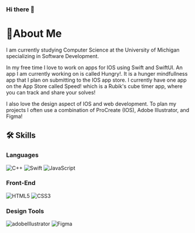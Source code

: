 ### Hi there 👋

<!--
**dmadjar/dmadjar** is a ✨ _special_ ✨ repository because its `README.md` (this file) appears on your GitHub profile.

Here are some ideas to get you started:

- 🔭 I’m currently working on ...
- 🌱 I’m currently learning ...
- 👯 I’m looking to collaborate on ...
- 🤔 I’m looking for help with ...
- 💬 Ask me about ...
- 📫 How to reach me: ...
- 😄 Pronouns: ...
- ⚡ Fun fact: ...
-->

# 🚀About Me

I am currently studying Computer Science at the University of Michigan specializing in Software Development. 

In my free time I love to work on apps for IOS using Swift and SwiftUI. An app I am currently working on is called Hungry!. It is a hunger mindfullness app that I plan on submitting to the IOS app store. I currently have one app on the App Store called Speed! which is a Rubik's cube timer app, where you can track and share your solves!

I also love the design aspect of IOS and web development. To plan my projects I often use a combination of ProCreate (IOS), Adobe Illustrator, and Figma!

## 🛠️ Skills

### Languages 
![C++](https://img.shields.io/badge/c++-%2300599C.svg?style=for-the-badge&logo=c%2B%2B&logoColor=white) ![Swift](https://img.shields.io/badge/swift-F54A2A?style=for-the-badge&logo=swift&logoColor=white) ![JavaScript](https://img.shields.io/badge/javascript-%23323330.svg?style=for-the-badge&logo=javascript&logoColor=%23F7DF1E)

### Front-End
![HTML5](https://img.shields.io/badge/html5-%23E34F26.svg?style=for-the-badge&logo=html5&logoColor=white) ![CSS3](https://img.shields.io/badge/css3-%231572B6.svg?style=for-the-badge&logo=css3&logoColor=white)

### Design Tools 
![adobeIllustrator](https://img.shields.io/badge/AdobeIllustrator-FF9A00?style=for-the-badge&logo=AdobeIllustrator&logoColor=white) ![Figma](https://img.shields.io/badge/figma-%23F24E1E.svg?style=for-the-badge&logo=figma&logoColor=white)
